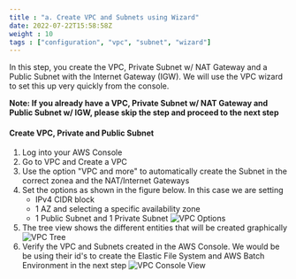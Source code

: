 ```yaml
---
title : "a. Create VPC and Subnets using Wizard"
date: 2022-07-22T15:58:58Z
weight : 10
tags : ["configuration", "vpc", "subnet", "wizard"]
---
```


In this step, you create the VPC, Private Subnet w/ NAT Gateway and a Public Subnet with the Internet Gateway (IGW). We will use the VPC wizard to set this up very quickly from the console.

**Note: If you already have a VPC, Private Subnet w/ NAT Gateway and Public Subnet w/ IGW, please skip the step and proceed to the next step**

#### Create VPC, Private and Public Subnet

1. Log into your AWS Console
2. Go to VPC and Create a VPC
3. Use the option "VPC and more" to automatically create the Subnet in the correct zonea and the NAT/Internet Gateways
4. Set the options as shown in the figure below. In this case we are setting
    - IPv4 CIDR block
    - 1 AZ and selecting a specific availability zone
    - 1 Public Subnet and 1 Private Subnet
![VPC Options](/images/batch_mnp/vpc_wizard_options.png)
5. The tree view shows the different entities that will be created graphically
![VPC Tree](/images/batch_mnp/vpc_wizard_tree.png)
6. Verify the VPC and Subnets created in the AWS Console. We would be be using their id's to create the Elastic File System and AWS Batch Environment in the next step
![VPC Console View](/images/batch_mnp/vpc_subnet_console_view.png)

